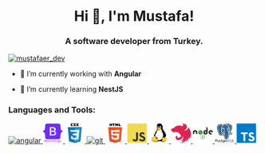 
<h1 align="center">Hi 👋, I'm Mustafa!</h1>
<h3 align="center">A software developer from Turkey.</h3>

<p align="left">
  <a href="https://twitter.com/mustafaer_dev" target="_blank">
    <img alt="mustafaer_dev" src="https://img.shields.io/twitter/follow/mustafaer_dev?logo=x&style=for-the-badge"/>
  </a>
</p>

- 🔭 I’m currently working with **Angular**

- 🌱 I’m currently learning **NestJS**

<h3 align="left">Languages and Tools:</h3>
<p align="left">
  <a href="https://angular.io" rel="noreferrer" target="_blank">
    <img alt="angular" height="40" src="https://angular.io/assets/images/logos/angular/angular.svg" width="40"/>
  </a>
  <a href="https://getbootstrap.com" rel="noreferrer" target="_blank">
    <img alt="bootstrap" height="40" src="https://raw.githubusercontent.com/devicons/devicon/master/icons/bootstrap/bootstrap-plain-wordmark.svg" width="40"/>
  </a>
  <a href="https://www.w3schools.com/css/" rel="noreferrer" target="_blank">
    <img alt="css3" height="40" src="https://raw.githubusercontent.com/devicons/devicon/master/icons/css3/css3-original-wordmark.svg" width="40"/>
  </a>
  <a href="https://git-scm.com/" rel="noreferrer" target="_blank">
    <img alt="git" height="40" src="https://www.vectorlogo.zone/logos/git-scm/git-scm-icon.svg" width="40"/>
  </a>
  <a href="https://www.w3.org/html/" rel="noreferrer" target="_blank">
    <img alt="html5" height="40" src="https://raw.githubusercontent.com/devicons/devicon/master/icons/html5/html5-original-wordmark.svg" width="40"/>
  </a>
  <a href="https://developer.mozilla.org/en-US/docs/Web/JavaScript" rel="noreferrer" target="_blank">
    <img alt="javascript" height="40" src="https://raw.githubusercontent.com/devicons/devicon/master/icons/javascript/javascript-original.svg" width="40"/>
  </a>
  <a href="https://www.linux.org/" rel="noreferrer" target="_blank">
    <img alt="linux" height="40" src="https://raw.githubusercontent.com/devicons/devicon/master/icons/linux/linux-original.svg" width="40"/>
  </a>
  <a href="https://nestjs.com/" rel="noreferrer" target="_blank">
    <img alt="nestjs" height="40" src="https://raw.githubusercontent.com/devicons/devicon/refs/heads/master/icons/nestjs/nestjs-original.svg" width="40"/>
  </a>
  <a href="https://nodejs.org" rel="noreferrer" target="_blank">
    <img alt="nodejs" height="40" src="https://raw.githubusercontent.com/devicons/devicon/master/icons/nodejs/nodejs-original-wordmark.svg" width="40"/>
  </a>
  <a href="https://www.postgresql.org" rel="noreferrer" target="_blank">
    <img alt="postgresql" height="40" src="https://raw.githubusercontent.com/devicons/devicon/master/icons/postgresql/postgresql-original-wordmark.svg" width="40"/>
  </a>
  <a href="https://www.typescriptlang.org/" rel="noreferrer" target="_blank">
    <img alt="typescript" height="40" src="https://raw.githubusercontent.com/devicons/devicon/master/icons/typescript/typescript-original.svg" width="40"/>
  </a>
</p>
